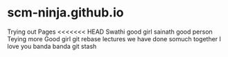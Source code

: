 # scm-ninja.github.io
Trying out Pages
<<<<<<< HEAD
Swathi good girl
sainath good person
Teying more
Good girl
git rebase lectures
we have done somuch together
I love you
banda banda
git stash
